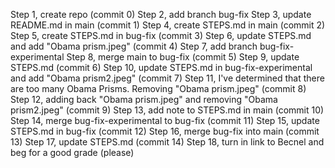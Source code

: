 Step 1, create repo (commit 0)
Step 2, add branch bug-fix
Step 3, update README.md in main (commit 1)
Step 4, create STEPS.md in main (commit 2)
Step 5, create STEPS.md in bug-fix (commit 3)
Step 6, update STEPS.md and add "Obama prism.jpeg" (commit 4)
Step 7, add branch bug-fix-experimental
Step 8, merge main to bug-fix (commit 5)
Step 9, update STEPS.md (commit 6)
Step 10, update STEPS.md in bug-fix-experimental and add "Obama prism2.jpeg" (commit 7)
Step 11, I've determined that there are too many Obama Prisms. Removing "Obama prism.jpeg" (commit 8)
Step 12, adding back "Obama prism.jpeg" and removing "Obama prism2.jpeg" (commit 9)
Step 13, add note to STEPS.md in main (commit 10)
Step 14, merge bug-fix-experimental to bug-fix (commit 11)
Step 15, update STEPS.md in bug-fix (commit 12)
Step 16, merge bug-fix into main (commit 13)
Step 17, update STEPS.md (commit 14)
Step 18, turn in link to Becnel and beg for a good grade (please)